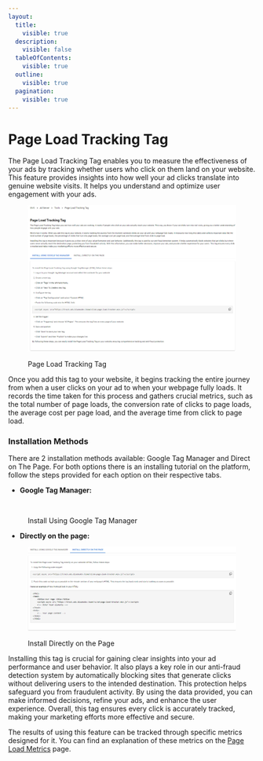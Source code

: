 ```yaml
---
layout:
  title:
    visible: true
  description:
    visible: false
  tableOfContents:
    visible: true
  outline:
    visible: true
  pagination:
    visible: true
---
```


# Page Load Tracking Tag

The Page Load Tracking Tag enables you to measure the effectiveness of your ads by tracking whether users who click on them land on your website. This feature provides insights into how well your ad clicks translate into genuine website visits. It helps you understand and optimize user engagement with your ads.

<figure><img src="../../../.gitbook/assets/image (344).png" alt=""><figcaption><p>Page Load Tracking Tag</p></figcaption></figure>

Once you add this tag to your website, it begins tracking the entire journey from when a user clicks on your ad to when your webpage fully loads. It records the time taken for this process and gathers crucial metrics, such as the total number of page loads, the conversion rate of clicks to page loads, the average cost per page load, and the average time from click to page load.

### Installation Methods

There are 2 installation methods available: Google Tag Manager and  Direct on The Page. For both options there is an installing tutorial on the platform, follow the steps provided for each option on their respective tabs.

* **Google Tag Manager:** &#x20;

<figure><img src="../../../.gitbook/assets/Captura de Tela 2024-08-23 às 11.42.53.png" alt=""><figcaption><p>Install Using Google Tag Manager</p></figcaption></figure>

* **Directly on the page:**

<figure><img src="../../../.gitbook/assets/image (345).png" alt=""><figcaption><p>Install Directly on the Page</p></figcaption></figure>

Installing this tag is crucial for gaining clear insights into your ad performance and user behavior. It also plays a key role in our anti-fraud detection system by automatically blocking sites that generate clicks without delivering users to the intended destination. This protection helps safeguard you from fraudulent activity. By using the data provided, you can make informed decisions, refine your ads, and enhance the user experience. Overall, this tag ensures every click is accurately tracked, making your marketing efforts more effective and secure.

The results of using this feature can be tracked through specific metrics designed for it. You can find an explanation of these metrics on the [Page Load Metrics](page-load-metrics.md) page.
